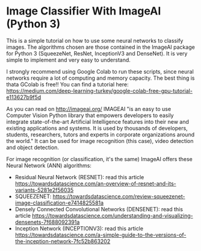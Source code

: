 # Image Classifier With ImageAI (Python 3)
This is a simple tutorial on how to use some neural networks to classify images. The algorithms chosen are those contained in the ImageAI package for Python 3 (SqueezeNet, ResNet, InceptionV3 and DenseNet). It is very simple to implement and very easy to understand. 

I strongly recommend using Google Colab to run these scripts, since neural networks require a lot of computing and memory capacity. The best thing is thata GColab is free!! You can find a tutorial here: https://medium.com/deep-learning-turkey/google-colab-free-gpu-tutorial-e113627b9f5d

As you can read on http://imageai.org/ IMAGEAI "is an easy to use Computer Vision Python library that empowers developers to easily integrate state-of-the-art Artificial Intelligence features into their new and existing applications and systems. It is used by thousands of developers, students, researchers, tutors and experts in corporate organizations around the world." It can be used for image recognition (this case), video detection and object detection.

For image recognition (or classification, it's the same) ImageAI offers these Neural Network (ANN) algorithms:
- Residual Neural Network (RESNET): read this article https://towardsdatascience.com/an-overview-of-resnet-and-its-variants-5281e2f56035
- SQUEEZENET: https://towardsdatascience.com/review-squeezenet-image-classification-e7414825581a
- Densely Connected Convolutional Networks (DENSENET): read this article https://towardsdatascience.com/understanding-and-visualizing-densenets-7f688092391a
- Inception Network (INCEPTIONV3): read this article https://towardsdatascience.com/a-simple-guide-to-the-versions-of-the-inception-network-7fc52b863202

